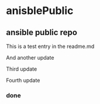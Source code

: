 # anisblePublic
ansible public repo
--- 
This is a test entry in the readme.md

And another update

Third update

Fourth update
### done
